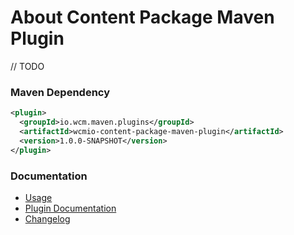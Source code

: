 About Content Package Maven Plugin
==================================

// TODO


### Maven Dependency

```xml
<plugin>
  <groupId>io.wcm.maven.plugins</groupId>
  <artifactId>wcmio-content-package-maven-plugin</artifactId>
  <version>1.0.0-SNAPSHOT</version>
</plugin>
```

### Documentation

* [Usage][usage]
* [Plugin Documentation][plugindocs]
* [Changelog][changelog]



[usage]: usage.html
[plugindocs]: plugin-info.html
[changelog]: changes-report.html
